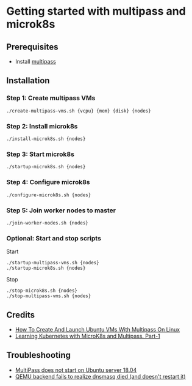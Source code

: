 # Getting started with multipass and microk8s

## Prerequisites

* Install [multipass](https://multipass.run/)


## Installation

### Step 1: Create multipass VMs

```
./create-multipass-vms.sh {vcpu} {mem} {disk} {nodes}
```

### Step 2: Install microk8s

```
./install-microk8s.sh {nodes}
```

### Step 3: Start microk8s

```
./startup-microk8s.sh {nodes}
```

### Step 4: Configure microk8s

```
./configure-microk8s.sh {nodes}
```

### Step 5: Join worker nodes to master

```
./join-worker-nodes.sh {nodes}
```

### Optional: Start and stop scripts

Start

```
./startup-multipass-vms.sh {nodes}
./startup-microk8s.sh {nodes}
```

Stop 

```
./stop-microk8s.sh {nodes}
./stop-multipass-vms.sh {nodes}
```

## Credits

* [How To Create And Launch Ubuntu VMs With Multipass On Linux](https://www.ostechnix.com/how-to-create-and-launch-ubuntu-vms-with-multipass-on-linux/)
* [Learning Kubernetes with MicroK8s and Multipass. Part-1](https://medium.com/@mohamedsinbox/learning-kubernetes-with-microk8s-and-multipass-part-1-5906fb7db9d3)


## Troubleshooting

* [MultiPass does not start on Ubuntu server 18.04](https://forum.snapcraft.io/t/multipass-does-not-start-on-ubuntu-server-18-04/11365/10)
* [QEMU backend fails to realize dnsmasq died (and doesn't restart it)](https://github.com/canonical/multipass/issues/1475#)